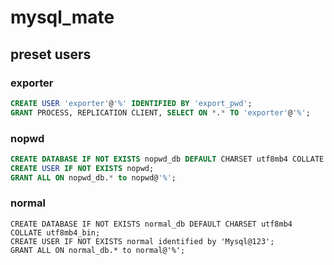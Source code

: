 # mysql_mate

## preset users

### exporter
```sql
CREATE USER 'exporter'@'%' IDENTIFIED BY 'export_pwd';
GRANT PROCESS, REPLICATION CLIENT, SELECT ON *.* TO 'exporter'@'%';
```

### nopwd
```sql
CREATE DATABASE IF NOT EXISTS nopwd_db DEFAULT CHARSET utf8mb4 COLLATE utf8mb4_bin;
CREATE USER IF NOT EXISTS nopwd;
GRANT ALL ON nopwd_db.* to nopwd@'%';
```

### normal
```
CREATE DATABASE IF NOT EXISTS normal_db DEFAULT CHARSET utf8mb4 COLLATE utf8mb4_bin;
CREATE USER IF NOT EXISTS normal identified by 'Mysql@123';
GRANT ALL ON normal_db.* to normal@'%';
```
